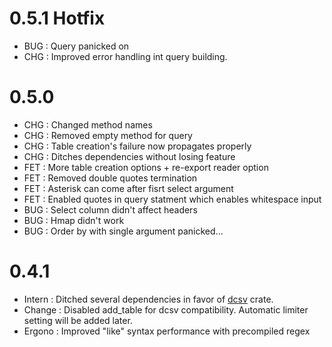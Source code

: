 # 0.5.1 Hotfix

- BUG : Query panicked on 
- CHG : Improved error handling int query building.

# 0.5.0

- CHG : Changed method names
- CHG : Removed empty method for query
- CHG : Table creation's failure now propagates properly
- CHG : Ditches dependencies without losing feature
- FET : More table creation options + re-export reader option
- FET : Removed double quotes termination
- FET : Asterisk can come after fisrt select argument
- FET : Enabled quotes in query statment which enables whitespace input
- BUG : Select column didn't affect headers
- BUG : Hmap didn't work
- BUG : Order by with single argument panicked... 

# 0.4.1

- Intern : Ditched several dependencies in favor of [dcsv](https://crates.io/crate/dcsv)
crate.
- Change : Disabled add\_table for dcsv compatibility. Automatic limiter setting will be
added later.
- Ergono : Improved "like" syntax performance with precompiled regex
